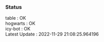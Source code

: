 ### Status


table : OK  
hogwarts : OK  
icy-bot : OK  
Latest Update : 2022-11-29 21:08:25.964196

